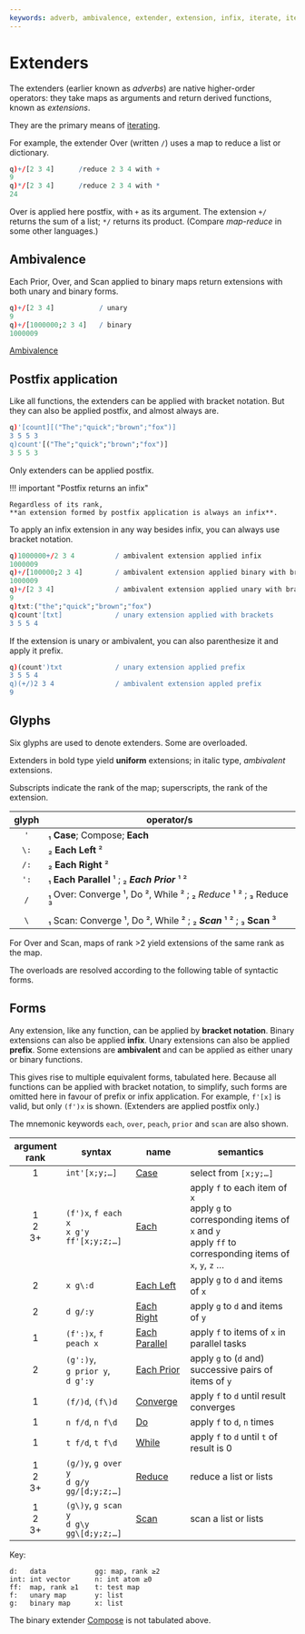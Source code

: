 ```yaml
---
keywords: adverb, ambivalence, extender, extension, infix, iterate, iteration, kdb+, map, operator, postfix, unary
---
```



# Extenders


The extenders (earlier known as _adverbs_) are native higher-order operators: they take maps as arguments and return derived functions, known as _extensions_.

They are the primary means of [iterating](../basics/iteration.md).

For example, the extender Over (written `/`) uses a map to reduce a list or dictionary.

```q
q)+/[2 3 4]      /reduce 2 3 4 with +
9
q)*/[2 3 4]      /reduce 2 3 4 with *
24
```

Over is applied here postfix, with `+` as its argument. 
The extension `+/` returns the sum of a list; `*/` returns its product.
(Compare _map-reduce_ in some other languages.)


## Ambivalence

Each Prior, Over, and Scan applied to binary maps return extensions with both unary and binary forms.

```q
q)+/[2 3 4]           / unary
9
q)+/[1000000;2 3 4]   / binary
1000009
```

<i class="far fa-hand-point-right"></i> 
[Ambivalence](../basics/ambivalence.md)


## Postfix application

Like all functions, the extenders can be applied with bracket notation. 
But they can also be applied postfix, and almost always are.

```q
q)'[count][("The";"quick";"brown";"fox")]
3 5 5 3
q)count'[("The";"quick";"brown";"fox")]
3 5 5 3
```

Only extenders can be applied postfix.


!!! important "Postfix returns an infix"

    Regardless of its rank,
    **an extension formed by postfix application is always an infix**. 

To apply an infix extension in any way besides infix, you can always use bracket notation.

```q
q)1000000+/2 3 4          / ambivalent extension applied infix
1000009
q)+/[100000;2 3 4]        / ambivalent extension applied binary with brackets
1000009
q)+/[2 3 4]               / ambivalent extension applied unary with brackets
9
q)txt:("the";"quick";"brown";"fox")
q)count'[txt]             / unary extension applied with brackets
3 5 5 4
```

If the extension is unary or ambivalent, you can also parenthesize it and apply it prefix.

```q
q)(count')txt             / unary extension applied prefix
3 5 5 4
q)(+/)2 3 4               / ambivalent extension appled prefix
9
```


## Glyphs

Six glyphs are used to denote extenders. Some are overloaded.

Extenders in bold type yield **uniform** extensions; in italic type, _ambivalent_ extensions.

Subscripts indicate the rank of the map; superscripts, the rank of the extension. 

glyph | operator/s
:----:|------------------------------------------
`'`   | ₁ **Case**; Compose; **Each**
`\:`  | ₂ **Each Left** ²
`/:`  | ₂ **Each Right** ²
`':`  | ₁ **Each Parallel** ¹ ; ₂ **_Each Prior_** ¹ ²
`/`   | ₁ Over: Converge ¹, Do ², While ² ; ₂ _Reduce_ ¹ ² ; ₃ Reduce ³
`\`   | ₁ Scan: Converge ¹, Do ², While ² ; ₂ **_Scan_** ¹ ² ; ₃ **Scan** ³

For Over and Scan, maps of rank >2 yield extensions of the same rank as the map.

The overloads are resolved according to the following table of syntactic forms. 


## Forms

Any extension, like any function, can be applied by **bracket notation**. 
Binary extensions can also be applied **infix**. 
Unary extensions can also be applied **prefix**. 
Some extensions are **ambivalent** and can be applied as either unary or binary functions. 

This gives rise to multiple equivalent forms, tabulated here.
Because all functions can be applied with bracket notation, to simplify, such forms are omitted here in favour of prefix or infix application. 
For example, `f'[x]` is valid, but only `(f')x` is shown.
(Extenders are applied postfix only.)

The mnemonic keywords `each`, `over`, `peach`, `prior` and `scan` are also shown.

argument<br>rank | syntax                                                   | name                                                   | semantics
:----------------:|---------------------------------------------------------|--------------------------------------------------------|------------------------------------------------------
1                 | `int'[x;y;…]`                                           | [Case](case.md)                                        | select from `[x;y;…]`
1<br>2<br>3+      | `(f')x`, `f each x`<br>`x g'y`<br>`ff'[x;y;z;…]`        | [Each](distributors.md#each)                           | apply `f` to each item of `x`<br>apply `g` to corresponding items of `x` and `y`<br>apply `ff` to corresponding items of `x`, `y`, `z` …
2                 | `x g\:d`                                                | [Each Left](distributors.md#each-left-and-each-right)  | apply `g` to `d` and items of `x`
2                 | `d g/:y`                                                | [Each Right](distributors.md#each-left-and-each-right) | apply `g` to `d` and items of `y`
1                 | `(f':)x`, `f peach x`                                   | [Each Parallel](distributors.md#each-parallel)         | apply `f` to items of `x` in parallel tasks
2                 | `(g':)y`,<br>`g prior y`,<br>`d g':y`                   | [Each Prior](distributors.md#each-prior)               | apply `g` to (`d` and) successive pairs of items of `y`
1                 | `(f/)d`, `(f\)d`                                        | [Converge](progressors.md#converge)                    | apply `f` to `d` until result converges
1                 | `n f/d`, `n f\d`                                        | [Do](progressors.md#do)                                | apply `f` to `d`, `n` times
1                 | `t f/d`, `t f\d`                                        | [While](progressors.md#while)                          | apply `f` to `d` until `t` of result is 0
1<br>2<br>3+      | `(g/)y`, `g over y`<br>`d g/y`<br>`gg/[d;y;z;…]`        | [Reduce](progressors.md#binary-maps)                   | reduce a list or lists 
1<br>2<br>3+      | `(g\)y`, `g scan y`<br>`d g\y`<br>`gg\[d;y;z;…]`        | [Scan](progressors.md#binary-maps)                     | scan a list or lists 

Key: 
```
d:   data            gg: map, rank ≥2    
int: int vector      n: int atom ≥0 
ff:  map, rank ≥1    t: test map
f:   unary map       y: list
g:   binary map      x: list
```

The binary extender [Compose](compose.md) is not tabulated above. 
